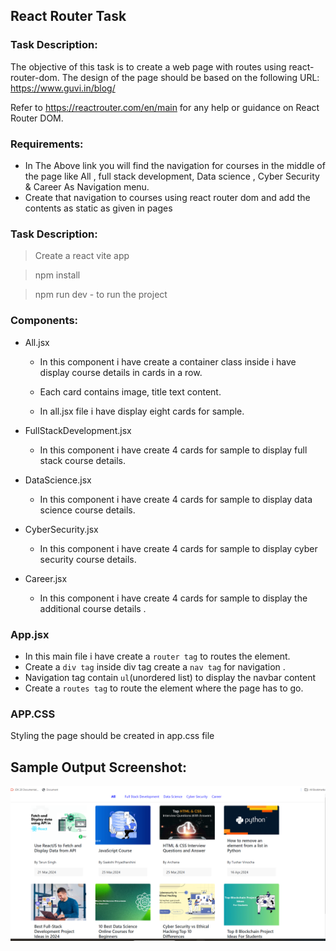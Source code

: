 ## React Router Task

### Task Description:

The objective of this task is to create a web page with routes using react-router-dom. The design of the page should be based on the following URL: https://www.guvi.in/blog/

Refer to https://reactrouter.com/en/main for any help or guidance on React Router DOM.

### Requirements:

- In The Above link you will find the navigation for courses in the middle of the page like All , full stack development, Data science , Cyber Security & Career As Navigation menu.
- Create that navigation to courses using react router dom and add the contents as static as given in pages


### Task Description:

> Create a react vite app

> npm install

> npm run dev - to run the project

### Components:

- All.jsx

   -  In this component i have create a container class inside i have display course details in cards in a row.

    - Each card contains image, title text content.

    - In all.jsx file i have display eight cards for sample.

- FullStackDevelopment.jsx
   
   - In this component i have create 4 cards for sample to display full stack course details.
- DataScience.jsx

   - In this component i have create 4 cards for sample to display data science course details.

- CyberSecurity.jsx

   - In this component i have create 4 cards for sample to display cyber security course details.

- Career.jsx

   - In this component i have create 4 cards for sample to display the additional course details .

### App.jsx

- In this main file i have create a `router tag` to routes the element.
- Create a `div tag` inside div tag create a `nav tag` for navigation .
- Navigation tag contain `ul`(unordered list) to display the navbar content
- Create a `routes tag` to route the element where the page has to go.

### APP.CSS 

 Styling the page should be created in app.css file


 ## Sample Output Screenshot:

 ![output screenshot](./src/assets/output.png)








